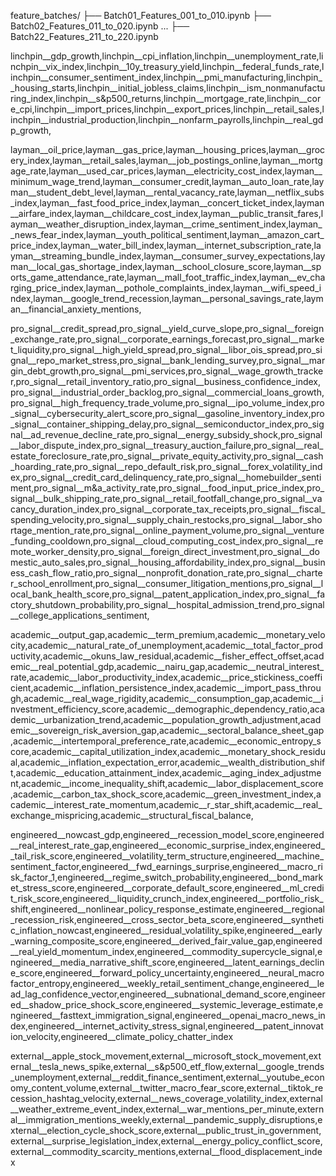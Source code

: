 feature_batches/
├── Batch01_Features_001_to_010.ipynb
├── Batch02_Features_011_to_020.ipynb
...
├── Batch22_Features_211_to_220.ipynb

linchpin__gdp_growth,linchpin__cpi_inflation,linchpin__unemployment_rate,linchpin__vix_index,linchpin__10y_treasury_yield,linchpin__federal_funds_rate,linchpin__consumer_sentiment_index,linchpin__pmi_manufacturing,linchpin__housing_starts,linchpin__initial_jobless_claims,linchpin__ism_nonmanufacturing_index,linchpin__s&p500_returns,linchpin__mortgage_rate,linchpin__core_cpi,linchpin__import_prices,linchpin__export_prices,linchpin__retail_sales,linchpin__industrial_production,linchpin__nonfarm_payrolls,linchpin__real_gdp_growth,

<!-- layman__oil_price,layman__gas_price,layman__housing_prices,layman__grocery_index,layman__retail_sales,layman__job_postings_online,layman__mortgage_rate,layman__used_car_prices,layman__electricity_cost_index,layman__minimum_wage_trend,layman__consumer_credit,layman__auto_loan_rate,layman__student_debt_level,layman__rental_vacancy_rate,layman__netflix_subs_index,layman__fast_food_price_index,layman__concert_ticket_index,layman__airfare_index,layman__childcare_cost_index,layman__public_transit_fares,layman__weather_disruption_index,layman__crime_sentiment_index,layman__news_fear_index,layman__tiktok_political_score,layman__amazon_cart_price_index,layman__water_bill_index,layman__internet_subscription_rate,layman__streaming_bundle_index,layman__consumer_survey_expectations,layman__local_gas_shortage_index,layman__school_closure_score,layman__sports_game_attendance_rate,layman__mall_foot_traffic_index,layman__ev_charging_price_index,layman__pothole_complaints_index,layman__wifi_speed_index,layman__google_trend_recession,layman__personal_savings_rate,layman__financial_anxiety_mentions, -->

layman__oil_price,layman__gas_price,layman__housing_prices,layman__grocery_index,layman__retail_sales,layman__job_postings_online,layman__mortgage_rate,layman__used_car_prices,layman__electricity_cost_index,layman__minimum_wage_trend,layman__consumer_credit,layman__auto_loan_rate,layman__student_debt_level,layman__rental_vacancy_rate,layman__netflix_subs_index,layman__fast_food_price_index,layman__concert_ticket_index,layman__airfare_index,layman__childcare_cost_index,layman__public_transit_fares,layman__weather_disruption_index,layman__crime_sentiment_index,layman__news_fear_index,layman__youth_political_sentiment,layman__amazon_cart_price_index,layman__water_bill_index,layman__internet_subscription_rate,layman__streaming_bundle_index,layman__consumer_survey_expectations,layman__local_gas_shortage_index,layman__school_closure_score,layman__sports_game_attendance_rate,layman__mall_foot_traffic_index,layman__ev_charging_price_index,layman__pothole_complaints_index,layman__wifi_speed_index,layman__google_trend_recession,layman__personal_savings_rate,layman__financial_anxiety_mentions,

pro_signal__credit_spread,pro_signal__yield_curve_slope,pro_signal__foreign_exchange_rate,pro_signal__corporate_earnings_forecast,pro_signal__market_liquidity,pro_signal__high_yield_spread,pro_signal__libor_ois_spread,pro_signal__repo_market_stress,pro_signal__bank_lending_survey,pro_signal__margin_debt_growth,pro_signal__pmi_services,pro_signal__wage_growth_tracker,pro_signal__retail_inventory_ratio,pro_signal__business_confidence_index,pro_signal__industrial_order_backlog,pro_signal__commercial_loans_growth,pro_signal__high_frequency_trade_volume,pro_signal__ipo_volume_index,pro_signal__cybersecurity_alert_score,pro_signal__gasoline_inventory_index,pro_signal__container_shipping_delay,pro_signal__semiconductor_index,pro_signal__ad_revenue_decline_rate,pro_signal__energy_subsidy_shock,pro_signal__labor_dispute_index,pro_signal__treasury_auction_failure,pro_signal__real_estate_foreclosure_rate,pro_signal__private_equity_activity,pro_signal__cash_hoarding_rate,pro_signal__repo_default_risk,pro_signal__forex_volatility_index,pro_signal__credit_card_delinquency_rate,pro_signal__homebuilder_sentiment,pro_signal__m&a_activity_rate,pro_signal__food_input_price_index,pro_signal__bulk_shipping_rate,pro_signal__retail_footfall_change,pro_signal__vacancy_duration_index,pro_signal__corporate_tax_receipts,pro_signal__fiscal_spending_velocity,pro_signal__supply_chain_restocks,pro_signal__labor_shortage_mention_rate,pro_signal__online_payment_volume,pro_signal__venture_funding_cooldown,pro_signal__cloud_computing_cost_index,pro_signal__remote_worker_density,pro_signal__foreign_direct_investment,pro_signal__domestic_auto_sales,pro_signal__housing_affordability_index,pro_signal__business_cash_flow_ratio,pro_signal__nonprofit_donation_rate,pro_signal__charter_school_enrollment,pro_signal__consumer_litigation_mentions,pro_signal__local_bank_health_score,pro_signal__patent_application_index,pro_signal__factory_shutdown_probability,pro_signal__hospital_admission_trend,pro_signal__college_applications_sentiment,

academic__output_gap,academic__term_premium,academic__monetary_velocity,academic__natural_rate_of_unemployment,academic__total_factor_productivity,academic__okuns_law_residual,academic__fisher_effect_offset,academic__real_potential_gdp,academic__nairu_gap,academic__neutral_interest_rate,academic__labor_productivity_index,academic__price_stickiness_coefficient,academic__inflation_persistence_index,academic__import_pass_through,academic__real_wage_rigidity,academic__consumption_gap,academic__investment_efficiency_score,academic__demographic_dependency_ratio,academic__urbanization_trend,academic__population_growth_adjustment,academic__sovereign_risk_aversion_gap,academic__sectoral_balance_sheet_gap,academic__intertemporal_preference_rate,academic__economic_entropy_score,academic__capital_utilization_index,academic__monetary_shock_residual,academic__inflation_expectation_error,academic__wealth_distribution_shift,academic__education_attainment_index,academic__aging_index_adjustment,academic__income_inequality_shift,academic__labor_displacement_score,academic__carbon_tax_shock_score,academic__green_investment_index,academic__interest_rate_momentum,academic__r_star_shift,academic__real_exchange_mispricing,academic__structural_fiscal_balance,

engineered__nowcast_gdp,engineered__recession_model_score,engineered__real_interest_rate_gap,engineered__economic_surprise_index,engineered__tail_risk_score,engineered__volatility_term_structure,engineered__machine_sentiment_factor,engineered__fwd_earnings_surprise,engineered__macro_risk_factor_1,engineered__regime_switch_probability,engineered__bond_market_stress_score,engineered__corporate_default_score,engineered__ml_credit_risk_score,engineered__liquidity_crunch_index,engineered__portfolio_risk_shift,engineered__nonlinear_policy_response_estimate,engineered__regional_recession_risk,engineered__cross_sector_beta_score,engineered__synthetic_inflation_nowcast,engineered__residual_volatility_spike,engineered__early_warning_composite_score,engineered__derived_fair_value_gap,engineered__real_yield_momentum_index,engineered__commodity_supercycle_signal,engineered__media_narrative_shift_score,engineered__latent_earnings_decline_score,engineered__forward_policy_uncertainty,engineered__neural_macrofactor_entropy,engineered__weekly_retail_sentiment_change,engineered__lead_lag_confidence_vector,engineered__subnational_demand_score,engineered__shadow_price_shock_score,engineered__systemic_leverage_estimate,engineered__fasttext_immigration_signal,engineered__openai_macro_news_index,engineered__internet_activity_stress_signal,engineered__patent_innovation_velocity,engineered__climate_policy_chatter_index

external__apple_stock_movement,external__microsoft_stock_movement,external__tesla_news_spike,external__s&p500_etf_flow,external__google_trends_unemployment,external__reddit_finance_sentiment,external__youtube_economy_content_volume,external__twitter_macro_fear_score,external__tiktok_recession_hashtag_velocity,external__news_coverage_volatility_index,external__weather_extreme_event_index,external__war_mentions_per_minute,external__immigration_mentions_weekly,external__pandemic_supply_disruptions,external__election_cycle_shock_score,external__public_trust_in_government,external__surprise_legislation_index,external__energy_policy_conflict_score,external__commodity_scarcity_mentions,external__flood_displacement_index